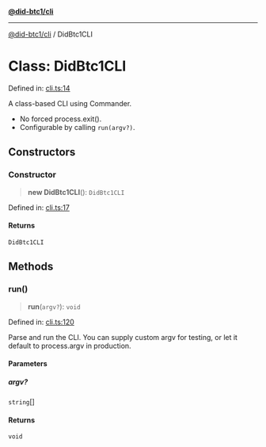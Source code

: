 [**@did-btc1/cli**](../README.md)

***

[@did-btc1/cli](../globals.md) / DidBtc1CLI

# Class: DidBtc1CLI

Defined in: [cli.ts:14](https://github.com/dcdpr/did-btc1-js/blob/751aedd75738c26882a2149e644ae32b9e424707/packages/cli/src/cli.ts#L14)

A class-based CLI using Commander.
- No forced process.exit().
- Configurable by calling `run(argv?)`.

## Constructors

### Constructor

> **new DidBtc1CLI**(): `DidBtc1CLI`

Defined in: [cli.ts:17](https://github.com/dcdpr/did-btc1-js/blob/751aedd75738c26882a2149e644ae32b9e424707/packages/cli/src/cli.ts#L17)

#### Returns

`DidBtc1CLI`

## Methods

### run()

> **run**(`argv?`): `void`

Defined in: [cli.ts:120](https://github.com/dcdpr/did-btc1-js/blob/751aedd75738c26882a2149e644ae32b9e424707/packages/cli/src/cli.ts#L120)

Parse and run the CLI.
You can supply custom argv for testing, or let it default to process.argv in production.

#### Parameters

##### argv?

`string`[]

#### Returns

`void`
